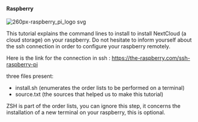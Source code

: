 #### Raspberry
![260px-raspberry_pi_logo svg](https://user-images.githubusercontent.com/35256402/49666544-b8d78c00-fa58-11e8-8fdf-1dba01effdcc.png)

This tutorial explains the command lines to install to install NextCloud (a cloud storage) on your raspberry.
Do not hesitate to inform yourself about the ssh connection in order to configure your raspberry remotely.

Here is the link for the connection in ssh : https://the-raspberry.com/ssh-raspberry-pi

three files present:
- install.sh (enumerates the order lists to be performed on a terminal)
- source.txt (the sources that helped us to make this tutorial)

ZSH is part of the order lists, you can ignore this step, it concerns the installation of a new terminal on your raspberry, this is optional.
